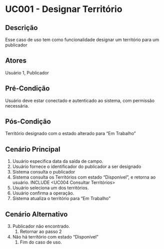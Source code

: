 # UC001 - Designar Território

## Descrição

Esse caso de uso tem como funcionalidade designar um território para um publicador

## Atores

Usuário 1, Publicador

## Pré-Condição

Usuário deve estar conectado e autenticado ao sistema, com permissão necessária.

## Pós-Condição

Território designado com o estado alterado para “Em Trabalho”

## Cenário Principal

1. Usuário especifica data da saída de campo.
2. Usuário fornece o identificador do publicador a ser designado
3. Sistema consulta o publicador
4. Sistema consulta os Territórios com estado “Disponível”, e retorna ao usuário. INCLUDE <UC004 Consultar Territórios>
5. Usuário seleciona um dos territórios.
6. Usuário confirma a operação.
7. Sistema atualiza o território para “Em Trabalho”

## Cenário Alternativo

3. Publicador não encontrado.
   1. Retornar ao passo 2
4. Não há território com estado “Disponível”
   1. Fim do caso de uso.
